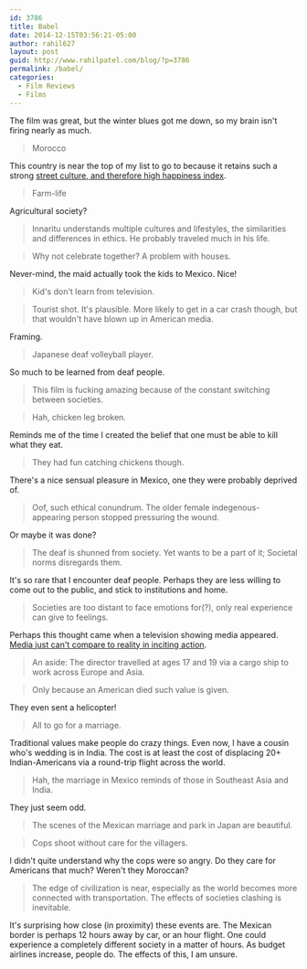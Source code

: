 ```yaml
---
id: 3786
title: Babel
date: 2014-12-15T03:56:21-05:00
author: rahil627
layout: post
guid: http://www.rahilpatel.com/blog/?p=3786
permalink: /babel/
categories:
  - Film Reviews
  - Films
---
```

The film was great, but the winter blues got me down, so my brain isn't firing nearly as much.

<blockquote>Morocco</blockquote>
This country is near the top of my list to go to because it retains such a strong <a href="http://www.rahilpatel.com/blog/happiness-and-public-spaces" title="Happiness and Public Spaces">street culture, and therefore high happiness index</a>.

<blockquote>Farm-life</blockquote>
Agricultural society?

<blockquote>Innaritu understands multiple cultures and lifestyles, the similarities and differences in ethics. He probably traveled much in his life.</blockquote>

<blockquote>Why not celebrate together? A problem with houses.</blockquote>
Never-mind, the maid actually took the kids to Mexico. Nice!

<blockquote>Kid's don't learn from television.</blockquote>

<blockquote>Tourist shot. It's plausible. More likely to get in a car crash though, but that wouldn't have blown up in American media.</blockquote>
Framing.

<blockquote>Japanese deaf volleyball player.</blockquote>
So much to be learned from deaf people.

<blockquote>This film is fucking amazing because of the constant switching between societies.</blockquote>

<blockquote>Hah, chicken leg broken.</blockquote>
Reminds me of the time I created the belief that one must be able to kill what they eat.

<blockquote>They had fun catching chickens though.</blockquote>
There's a nice sensual pleasure in Mexico, one they were probably deprived of.

<blockquote>Oof, such ethical conundrum. The older female indegenous-appearing person stopped pressuring the wound.</blockquote>
Or maybe it was done?

<blockquote>The deaf is shunned from society. Yet wants to be a part of it; Societal norms disregards them.</blockquote>
It's so rare that I encounter deaf people. Perhaps they are less willing to come out to the public, and stick to institutions and home.

<blockquote>Societies are too distant to face emotions for(?), only real experience can give to feelings.</blockquote>
Perhaps this thought came when a television showing media appeared. <a href="http://www.rahilpatel.com/blog/experience-and-action" title="Experience and Action">Media just can't compare to reality in inciting action</a>.

<blockquote>An aside: The director travelled at ages 17 and 19 via a cargo ship to work across Europe and Asia.</blockquote>

<blockquote>Only because an American died such value is given.</blockquote>
They even sent a helicopter!

<blockquote>All to go for a marriage.</blockquote>
Traditional values make people do crazy things. Even now, I have a cousin who's wedding is in India. The cost is at least the cost of displacing 20+ Indian-Americans via a round-trip flight across the world.

<blockquote>Hah, the marriage in Mexico reminds of those in Southeast Asia and India.</blockquote>
They just seem odd.

<blockquote>The scenes of the Mexican marriage and park in Japan are beautiful.</blockquote>

<blockquote>Cops shoot without care for the villagers.</blockquote>
I didn't quite understand why the cops were so angry. Do they care for Americans that much? Weren't they Moroccan?

<blockquote>The edge of civilization is near, especially as the world becomes more connected with transportation. The effects of societies clashing is inevitable.</blockquote>
It's surprising how close (in proximity) these events are. The Mexican border is perhaps 12 hours away by car, or an hour flight. One could experience a completely different society in a matter of hours. As budget airlines increase, people do. The effects of this, I am unsure.